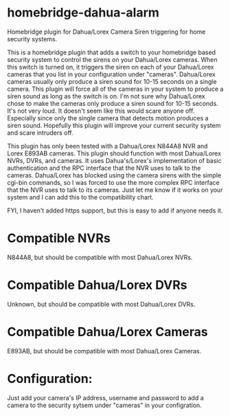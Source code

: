 # homebridge-dahua-alarm
Homebridge plugin for Dahua/Lorex Camera Siren triggering for home security systems.

This is a homebridge plugin that adds a switch to your homebridge based security system to control the sirens on your Dahua/Lorex cameras.  When this switch is turned on, it triggers the siren on each of your Dahua/Lorex cameras that you list in your configuration under "cameras".  Dahua/Lorex cameras usually only produce a siren sound for 10-15 seconds on a single camera.  This plugin will force all of the cameras in your system to produce a siren sound as long as the switch is on.  I'm not sure why Dahua/Lorex chose to make the cameras only produce a siren sound for 10-15 seconds.  It's not very loud.  It doesn't seem like this would scare anyone off. Especially since only the single camera that detects motion produces a siren sound.  Hopefully this plugin will improve your current security system and scare intruders off.

This plugin has only been tested with a Dahua/Lorex N844A8 NVR and Lorex E893AB cameras.  This plugin should function with most Dahua/Lorex NVRs, DVRs, and cameras.  It uses Dahua's/Lorex's implementation of basic authentication and the RPC interface that the NVR uses to talk to the cameras.  Dahua/Lorex has blocked using the camera sirens with the simple cgi-bin commands, so I was forced to use the more complex RPC interface that the NVR uses to talk to its cameras.  Just let me know if it works on your system and I can add this to the compatibility chart.

FYI, I haven't added https support, but this is easy to add if anyone needs it.

# Compatible NVRs

N844A8, but should be compatible with most Dahua/Lorex NVRs.

# Compatible Dahua/Lorex DVRs

Unknown, but should be compatible with most Dahua/Lorex DVRs.

# Compatible Dahua/Lorex Cameras

E893AB, but should be compatible with most Dahua/Lorex Cameras.


# Configuration:

Just add your camera's IP address, username and password to add a camera to the security sytsem under "cameras" in your configration.

